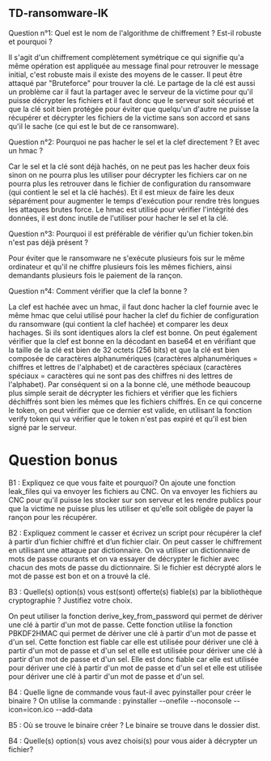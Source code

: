  ## TD-ransomware-IK




Question n°1: Quel est le nom de l'algorithme de chiffrement ? Est-il robuste et pourquoi ?

Il s'agit d'un chiffrement complètement symétrique ce qui signifie qu'a même opération est appliquée au message final pour retrouver le message initial, c'est robuste mais il existe des moyens de le casser. Il peut être attaqué par "Bruteforce" pour trouver la clé. Le partage de la clé est aussi un problème car il faut la partager avec le serveur de la victime pour qu'il puisse décrypter les fichiers et il faut donc que le serveur soit sécurisé et que la clé soit bien protégée pour éviter que quelqu'un d'autre ne puisse la récupérer et décrypter les fichiers de la victime sans son accord et sans qu'il le sache (ce qui est le but de ce ransomware).


Question n°2: Pourquoi ne pas hacher le sel et la clef directement ? Et avec un hmac ?

Car le sel et la clé sont déjà hachés, on ne peut pas les hacher deux fois sinon on ne pourra plus les utiliser pour décrypter les fichiers car on ne pourra plus les retrouver dans le fichier de configuration du ransomware (qui contient le sel et la clé hachés).
Et il est mieux de faire les deux séparément pour augmenter le temps d'exécution pour rendre très longues les attaques brutes force.
Le hmac est utilisé pour vérifier l'intégrité des données, il est donc inutile de l'utiliser pour hacher le sel et la clé.


Question n°3: Pourquoi il est préférable de vérifier qu'un fichier token.bin n'est pas déjà présent ?

Pour éviter que le ransomware ne s'exécute plusieurs fois sur le même ordinateur et qu'il ne chiffre plusieurs fois les mêmes fichiers, ainsi demandants plusieurs fois le paiement de la rançon.

Question n°4: Comment vérifier que la clef la bonne ?

La clef est hachée avec un hmac, il faut donc hacher la clef fournie avec le même hmac que celui utilisé pour hacher la clef du fichier de configuration du ransomware (qui contient la clef hachée) et comparer les deux hachages. Si ils sont identiques alors la clef est bonne.
On peut également vérifier que la clef est bonne en la décodant en base64 et en vérifiant que la taille de la clé est bien de 32 octets (256 bits) et que la clé est bien composée de caractères alphanumériques (caractères alphanumériques = chiffres et lettres de l'alphabet) et de caractères spéciaux (caractères spéciaux = caractères qui ne sont pas des chiffres ni des lettres de l'alphabet).
Par conséquent si on a la bonne clé, une méthode beaucoup plus simple serait de décrypter les fichiers et vérifier que les fichiers déchiffrés sont bien les mêmes que les fichiers chiffrés. En ce qui concerne le token, on peut vérifier que ce dernier est valide, en utilisant la fonction verify token qui va vérifier que le token n'est pas expiré et qu'il est bien signé par le serveur.


# Question bonus

B1 : Expliquez ce que vous faite et pourquoi?
On ajoute une fonction leak_files qui va envoyer les fichiers au CNC. 
On va envoyer les fichiers au CNC pour qu'il puisse les stocker sur son serveur et les rendre publics pour que la victime ne puisse plus les utiliser et qu'elle soit obligée de payer la rançon pour les récupérer. 


B2 : Expliquez comment le casser et écrivez un script pour récupérer la clef à partir d’un fichier
chiffré et d’un fichier clair.
On peut casser le chiffrement en utilisant une attaque par dictionnaire. On va utiliser un dictionnaire de mots de passe courants et on va essayer de décrypter le fichier avec chacun des mots de passe du dictionnaire. Si le fichier est décrypté alors le mot de passe est bon et on a trouvé la clé.


B3 : Quelle(s) option(s) vous est(sont) offerte(s) fiable(s) par la bibliothèque cryptographie ?
Justifiez votre choix.

On peut utiliser la fonction derive_key_from_password qui permet de dériver une clé à partir d'un mot de passe. Cette fonction utilise la fonction PBKDF2HMAC qui permet de dériver une clé à partir d'un mot de passe et d'un sel. Cette fonction est fiable car elle est utilisée pour dériver une clé à partir d'un mot de passe et d'un sel et elle est utilisée pour dériver une clé à partir d'un mot de passe et d'un sel. Elle est donc fiable car elle est utilisée pour dériver une clé à partir d'un mot de passe et d'un sel et elle est utilisée pour dériver une clé à partir d'un mot de passe et d'un sel. 


B4 : Quelle ligne de commande vous faut-il avec pyinstaller pour créer le binaire ?
On utilise la commande :
pyinstaller --onefile --noconsole --icon=icon.ico --add-data

B5 : Où se trouve le binaire créer ?
Le binaire se trouve dans le dossier dist.

B4 : Quelle(s) option(s) vous avez choisi(s) pour vous aider à décrypter un fichier?




